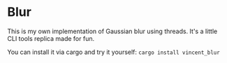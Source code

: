 # Blur

This is my own implementation of Gaussian blur using threads. It's a little CLI tools replica made for fun.

You can install it via cargo and try it yourself: `cargo install vincent_blur`
